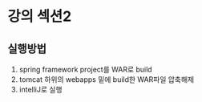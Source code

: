 # 강의 섹션2
## 실행방법
1. spring framework project를 WAR로 build
2. tomcat 하위의 webapps 밑에 build한 WAR파일 압축해제
3. intelliJ로 실행

